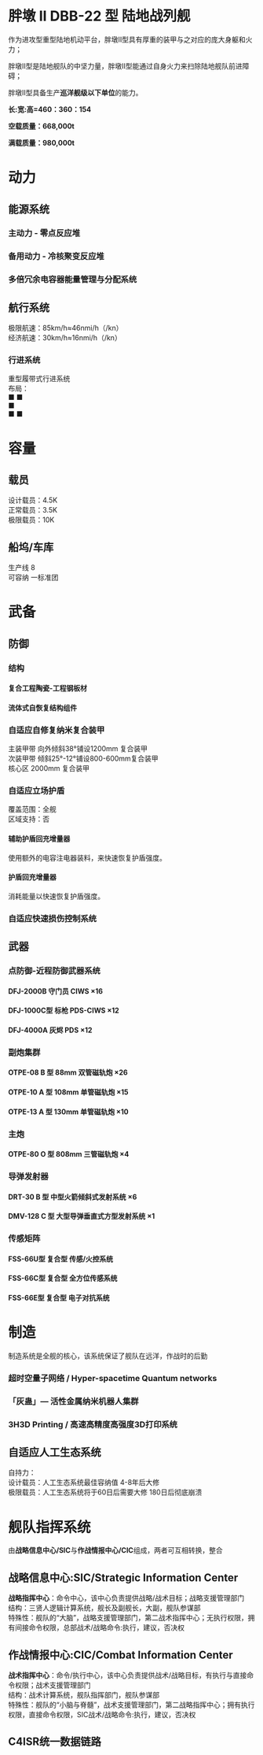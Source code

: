 # 胖墩 II DBB-22 型 陆地战列舰

作为进攻型重型陆地机动平台，胖墩Ⅱ型具有厚重的装甲与之对应的庞大身躯和火力；

胖墩Ⅱ型是陆地舰队的中坚力量，胖墩Ⅱ型能通过自身火力来扫除陆地舰队前进障碍；

胖墩Ⅱ型具备生产**巡洋舰级以下单位**的能力。

**长:宽:高=460：360：154**

**空载质量：668,000t**

**满载质量：980,000t**

# 动力

## 能源系统

### 主动力 - 零点反应堆

### 备用动力 - 冷核聚变反应堆

### 多倍冗余电容器能量管理与分配系统

## 航行系统
极限航速：85km/h≈46nmi/h（/kn）  
经济航速：30km/h≈16nmi/h（/kn）

### 行进系统
重型履带式行进系统  
布局：  
■     ■  
   ■  
■     ■  

# 容量

## 载员
设计载员：4.5K  
正常载员：3.5K  
极限载员：10K

## 船坞/车库
生产线 8  
可容纳 一标准团  

# 武备

## 防御

### 结构

#### 复合工程陶瓷-工程钢板材

#### 流体式自恢复结构组件



### 自适应自修复纳米复合装甲
主装甲带 向外倾斜38°铺设1200mm 复合装甲  
次装甲带 倾斜25°-12°铺设800-600mm复合装甲   
核心区 2000mm 复合装甲   

### 自适应立场护盾
覆盖范围：全舰  
区域支持：否  

#### 辅助护盾回充增量器

使用额外的电容注电器装料，来快速恢复护盾强度。

#### 护盾回充增量器

消耗能量以快速恢复护盾强度。

### 自适应快速损伤控制系统



## 武器

### 点防御-近程防御武器系统

####  DFJ-2000B 守门员 CIWS ×16

#### DFJ-1000C型 标枪 PDS-CIWS ×12

#### DFJ-4000A 灰烬 PDS ×12



### 副炮集群

#### OTPE-08 B 型 88mm 双管磁轨炮 ×26

#### OTPE-10 A 型 108mm 单管磁轨炮 ×15

#### OTPE-13 A 型 130mm 单管磁轨炮 ×10



### 主炮

#### OTPE-80 O 型 808mm 三管磁轨炮 ×4



### 导弹发射器

#### DRT-30 B 型 中型火箭倾斜式发射系统 ×6

#### DMV-128 C 型 大型导弹垂直式方型发射系统 ×1



### 传感矩阵

#### FSS-66U型 复合型 传感/火控系统

#### FSS-66C型 复合型 全方位传感系统

#### FSS-66E型 复合型 电子对抗系统



# 制造

制造系统是全舰的核心，该系统保证了舰队在远洋，作战时的后勤  

### 超时空量子网络 / Hyper-spacetime Quantum networks

### 「灰蛊」— 活性金属纳米机器人集群

### 3H3D Printing / 高速高精度高强度3D打印系统



## 自适应人工生态系统

自持力：  
设计载员：人工生态系统最佳容纳值 4-8年后大修  
极限载员：人工生态系统将于60日后需要大修 180日后彻底崩溃  



# 舰队指挥系统

由**战略信息中心/SIC**与**作战情报中心/CIC**组成，两者可互相转换，整合

## 战略信息中心:SIC/Strategic Information Center

**战略指挥中心**：命令中心，该中心负责提供战略/战术目标；战略支援管理部门  
结构：三贤人逻辑计算系统，舰长及副舰长，大副，舰队参谋部  
特殊性：舰队的“大脑”，战略支援管理部门，第二战术指挥中心；无执行权限，拥有间接命令权限，总部战术/战略命令:执行，建议，否决权  

## 作战情报中心:CIC/Combat Information Center

**战术指挥中心**：命令/执行中心，该中心负责提供战术/战略目标，有执行与直接命令权限；战术支援管理部门  
结构：战术计算系统，舰队指挥部门，舰队参谋部  
特殊性：舰队的“小脑与脊髓”，战术支援管理部门，第二战略指挥中心；拥有执行权限，直接命令权限，SIC战术/战略命令:执行，建议，否决权  

##  C4ISR统一数据链路



